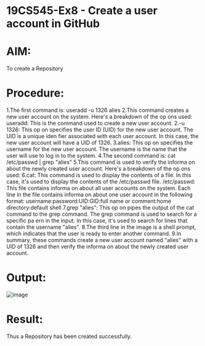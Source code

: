 # 19CS545-Ex8 - Create a user account in GitHub

# AIM:
To create a Repository

# Procedure:
1.The first command is: useradd -u 1326 alies
2.This command creates a new user account on the system. Here's a breakdown of the op ons used:
useradd: This is the command used to create a new user account. 2.-u 1326: This op on specifies the user ID (UID) for the new user account. The UID is a unique iden fier associated with each user account. In this case, the new user account will have a UID of 1326.
3.alies: This op on specifies the username for the new user account. The username is the name that the user will use to log in to the system.
4.The second command is: cat /etc/passwd | grep "alies"
5.This command is used to verify the informa on about the newly created user account. Here's a breakdown of the op ons used:
6.cat: This command is used to display the contents of a file. In this case, it's used to display the contents of the /etc/passwd file.
/etc/passwd: This file contains informa on about all user accounts on the system. Each line in the file contains informa on about one user account in the following format: username:password:UID:GID:full name or comment:home directory:default shell
7.grep "alies": This op on pipes the output of the cat command to the grep command. The grep command is used to search for a specific pa ern in the input. In this case, it's used to search for lines that contain the username "alies".
8.The third line in the image is a shell prompt, which indicates that the user is ready to enter another command.
9.In summary, these commands create a new user account named "alies" with a UID of 1326 and then verify the informa on about the newly created user account.

# Output:
![image](https://github.com/user-attachments/assets/36053288-5d21-4813-abc7-d416b0157dcd)

# Result:
Thus a Repository has been created successfully.
